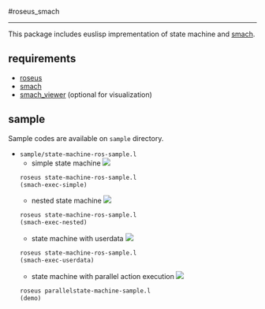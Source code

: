 #roseus_smach
- - -

This package includes euslisp imprementation of state machine and [smach](http://wiki.ros.org/smach).

## requirements

- [roseus](http://wiki.ros.org/roseus)
- [smach](http://wiki.ros.org/smach)
- [smach_viewer](http://wiki.ros.org/smach_viewer) (optional for visualization)

## sample

Sample codes are available on `sample` directory.

- `sample/state-machine-ros-sample.l`
  - simple state machine
  ![](https://gist.github.com/furushchev/9b1ed0aa57b47537cd2d/raw/3ad11bb4e5be0d50496c267b2fd38f18368948b0/smach-simple.gif)
  ```lisp
  roseus state-machine-ros-sample.l
  (smach-exec-simple)
  ```
  - nested state machine
  ![](https://gist.github.com/furushchev/9b1ed0aa57b47537cd2d/raw/3ad11bb4e5be0d50496c267b2fd38f18368948b0/smach-nested.gif)
  ```lisp
  roseus state-machine-ros-sample.l
  (smach-exec-nested)
  ```
  - state machine with userdata
  ![](https://gist.github.com/furushchev/9b1ed0aa57b47537cd2d/raw/3ad11bb4e5be0d50496c267b2fd38f18368948b0/smach-userdata.gif)
  ```lisp
  roseus state-machine-ros-sample.l
  (smach-exec-userdata)
  ```
  - state machine with parallel action execution
  ![](https://gist.github.com/furushchev/9b1ed0aa57b47537cd2d/raw/3ad11bb4e5be0d50496c267b2fd38f18368948b0/smach-parallel.gif)
  ```lisp
  roseus parallelstate-machine-sample.l
  (demo)
  ```
  
  
